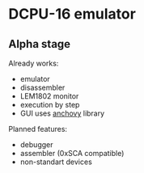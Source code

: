 DCPU-16 emulator
================
**Alpha stage**
----------------

Already works:
 - emulator
 - disassembler
 - LEM1802 monitor
 - execution by step
 - GUI uses [anchovy](https://github.com/MrSmith33/anchovy) library

Planned features:
 - debugger
 - assembler (0xSCA compatible)
 - non-standart devices
